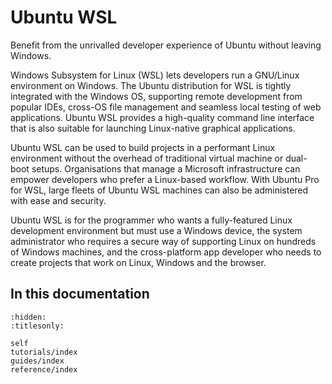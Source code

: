 # Ubuntu WSL

Benefit from the unrivalled developer experience of Ubuntu without leaving
Windows.

Windows Subsystem for Linux (WSL) lets developers run a GNU/Linux environment
on Windows. The Ubuntu distribution for WSL is tightly integrated with the
Windows OS, supporting remote development from popular IDEs, cross-OS file
management and seamless local testing of web applications. Ubuntu WSL provides
a high-quality command line interface that is also suitable for launching
Linux-native graphical applications.

Ubuntu WSL can be used to build projects in a performant Linux environment
without the overhead of traditional virtual machine or dual-boot setups.
Organisations that manage a Microsoft infrastructure can empower developers who
prefer a Linux-based workflow. With Ubuntu Pro for WSL, large fleets of Ubuntu
WSL machines can also be administered with ease and security.

Ubuntu WSL is for the programmer who wants a fully-featured Linux development
environment but must use a Windows device, the system administrator who
requires a secure way of supporting Linux on hundreds of Windows machines, and
the cross-platform app developer who needs to create projects that work on
Linux, Windows and the browser.

## In this documentation



```{toctree}
:hidden:
:titlesonly:

self
tutorials/index
guides/index
reference/index
```
